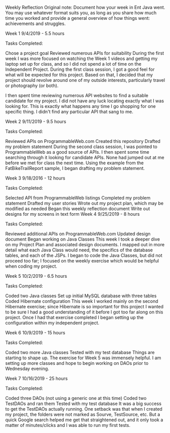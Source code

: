 
Weekly Reflection
Original note: Document how your week in Ent Java went. You may use whatever format suits you, as long as you share how much time you worked and provide a general overview of how things went: achievements and struggles.

Week 1
9/4/2019 - 5.5 hours

Tasks Completed:

Chose a project goal
Reviewed numerous APIs for suitability
During the first week I was more focused on watching the Week 1 videos and getting my laptop set up for class, and so I did not spend a lot of time on the Independent Project. During the first class session, I got a good feel for what will be expected for this project. Based on that, I decided that my project should revolve around one of my outside interests, particularly travel or photography (or both).

I then spent time reviewing numerous API websites to find a suitable candidate for my project. I did not have any luck locating exactly what I was looking for. This is exactly what happens any time I go shopping for one specific thing. I didn't find any particular API that sang to me.

Week 2
9/11/2019 - 9.5 hours

Tasks Completed:

Reviewed APIs on ProgrammableWeb.com
Created this repository
Drafted my problem statement
During the second class session, I was pointed to ProgrammableWeb as a good source of APIs. I then spent some time searching through it looking for candidate APIs. None had jumped out at me before we met for class the next time. Using the example from the FatBikeTrailReport sample, I began drafting my problem statement.

Week 3
9/18/2016 - 12 hours

Tasks Completed:

Selected API from ProgrammableWeb listings
Completed my problem statement
Drafted my user stories
Wrote out my project plan, which may be modified as needed
Began this weekly reflection document
Write out designs for my screens in text form
Week 4
9/25/2019 - 8 hours

Tasks Completed:

Reviewed additional APIs on ProgrammableWeb.com
Updated design document
Began working on Java Classes
This week I took a deeper dive on my Project Plan and associated design documents. I mapped out in more detail what each Java Class would need, the specifics of the database tables, and each of the JSPs. I began to code the Java Classes, but did not proceed too far; I focused on the weekly exercise which would be helpful when coding my project.

Week 5
10/2/2019 - 6.5 hours

Tasks Completed:

Coded two Java classes
Set up initial MySQL database with three tables
Coded Hibernate configuration
This week I worked mainly on the second Hibernate exercise; since Hibernate is so important for this project I wanted to be sure I had a good understanding of it before I got too far along on this project. Once I had that exercise completed I began setting up the configuration within my independent project.

Week 6
10/9/2019 - 15 hours

Tasks Completed:

Coded two more Java classes
Tested with my test database
Things are starting to shape up. The exercise for Week 5 was immensely helpful. I am setting up more classes and hope to begin working on DAOs prior to Wednesday evening.

Week 7
10/16/2019 - 25 hours

Tasks Completed:

Coded three DAOs (not using a generic one at this time)
Coded two TestDAOs and ran them
Tested with my test database
It was a big success to get the TestDAOs actually running. One setback was that when I created my project, the folders were not marked as Sourve, TestSource, etc. But a quick Google search helped me get that straightened out, and it only took a matter of minutes/clicks and I was able to run my first tests.
